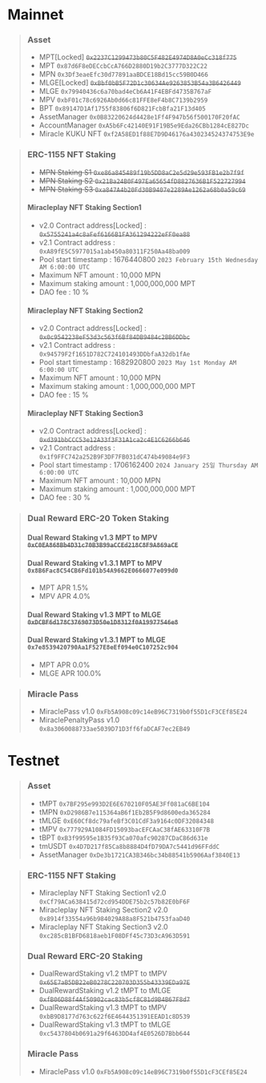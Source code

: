# Mainnet
>### Asset
> * MPT[Locked] ~~`0x2237C1299473b80C5F482E4974D8A0eCc318f775`~~
> * MPT `0x87d6F8eDECcbCcA766D2880D19b2C3777D322C22`
> * MPN `0x3Df3eaeEfc30d77891aaBDCE18Bd15cc59B0D466`
> * MLGE[Locked] ~~`0xBbf0bB5F72D1c30634Ae9263853B54a3B6426449`~~
> * MLGE `0x79940436c6a70bad4eCb6A41F4EBFd4735B767aF`
> * MPV `0xbF01c78c6926Ab0d66c81FFE8eF4b8C7139b2959`
> * BPT `0x89147D1Af1755f83806f6D821FcbBfa21F13d405`
> * AssetManager `0x0B83220624d4428e1Ff4F947b56f500170F20fAC`
> * AccountManager `0xA5b6Fc42140E91F19B5e9Eda26CBb1284cE827Dc`
> * Miracle KUKU NFT `0xf2A58ED1f88E7D9D46176a430234524374753E9e`

> ### ERC-1155 NFT Staking 
> * ~~MPN Staking S1 `0xe86a845489f19b5DD8aC2e5d29e593FB1e2b7f9f`~~
> * ~~MPN Staking S2 `0x21Ba24B0F497Ea65654fD8827636B1F522727994`~~
> * ~~MPN Staking S3 `0xa847A4b20Fd30B9407e2289Ae1262a68b0a59c69`~~
> #### Miracleplay NFT Staking Section1 
> * v2.0 Contract address[Locked] : ~~`0x5755241a4c8aFef6166B1FA361294222eFF0ea88`~~
> * v2.1 Contract address : `0xA89fE5C5977015a1ab450a80311F250Aa48ba009`
> * Pool start timestamp : 1676440800 `2023 February 15th Wednesday AM 6:00:00 UTC`
> * Maximum NFT amount : 10,000 MPN
> * Maximum staking amount : 1,000,000,000 MPT
> * DAO fee : 10 %
> #### Miracleplay NFT Staking Section2
> * v2.0 Contract address[Locked] : ~~`0x0c9542238eF53d3c563f6Bf84DB9484c2BB6DDbc`~~
> * v2.1 Contract address : `0x94579F2f1651D782C724101493DDbfaA32db1fAe`
> * Pool start timestamp : 1682920800 `2023 May 1st Monday AM 6:00:00 UTC`
> * Maximum NFT amount : 10,000 MPN
> * Maximum staking amount : 1,000,000,000 MPT
> * DAO fee : 15 %
> #### Miracleplay NFT Staking Section3
> * v2.0 Contract address[Locked] : ~~`0xd391bbCCC53e12A33f3F31A1ca2c4E1C6266b646`~~
> * v2.1 Contract address : `0x1f9FFC742a252B9F3DF7FB031dC474b49084e9F3`
> * Pool start timestamp : 1706162400 `2024 January 25일 Thursday AM 6:00:00 UTC`
> * Maximum NFT amount : 10,000 MPN
> * Maximum staking amount : 1,000,000,000 MPT
> * DAO fee : 30 %

> ### Dual Reward ERC-20 Token Staking
> #### Dual Reward Staking v1.3 MPT to MPV ~~`0xC0EA868Bb4D31c70B3B99aCCEd218C8F9A869aCE`~~
> #### Dual Reward Staking v1.3.1 MPT to MPV `0x8B6Fac8C54CB6Fd101b54A9662E0666077e099d0`
> * MPT APR 1.5%
> * MPV APR 4.0%
> #### Dual Reward Staking v1.3 MPT to MLGE ~~`0xDCBF6d178C3769073D50e1D8312f0A19977546e8`~~
> #### Dual Reward Staking v1.3.1 MPT to MLGE `0x7e8539420790Aa1F527E8eEf094e0C107252c904`
> * MPT APR 0.0%
> * MLGE APR 100.0%

> ### Miracle Pass
> * MiraclePass v1.0 `0xFb5A908c09c14eB96C7319b0f55D1cF3CEf85E24`
> * MiraclePenaltyPass v1.0 `0x8a3060088733ae5039D71D3ff6faDCAF7ec2EB49`


# Testnet
> ### Asset
> * tMPT `0x7BF295e993D2E6E670210F05AE3Ff081aC6BE104`
> * tMPN `0xD2986B7e115364aB6f1Eb2B5F9d8600eda365284`
> * tMLGE `0xE60Cf8dc79afeBf3C01CdF3a9164c0DF32084348`
> * tMPV `0x777929A1084FD15093bacEFCAaC38fAE63310F7B`
> * tBPT `0xB3f99595e1B35f93Ca070afc90287CDaC86d631e`
> * tmUSDT `0x4D7D217f85Ca8b8884D4fD79DA7c5441d96FFddC`
> * AssetManager `0xDe3b1721CA3B346bc34b88541b5906Aaf3840E13`

> ### ERC-1155 NFT Staking
> * Miracleplay NFT Staking Section1 v2.0 `0xCf79ACa638415d72cd954DDE75b2c57b82E0bF6F`
> * Miracleplay NFT Staking Section2 v2.0 `0x8914f33554a96b984029A88a8F521b4753faaD40`
> * Miracleplay NFT Staking Section3 v2.0 `0xc285cB1BFD6818aeb1F08DFf45c73D3cA963D591`
> 
> ### Dual Reward ERC-20 Staking
> * DualRewardStaking v1.2 tMPT to tMPV ~~`0x65E7aB5DB22eB0278C220703D355b43339EDa97E`~~
> * DualRewardStaking v1.2 tMPT to tMLGE ~~`0xfB06D88f4Af50902cac83b5cf8C81d9B4B67F8d7`~~
> * DualRewardStaking v1.3 tMPT to tMPV `0xbB9D8177d763c622f6E4644351391EEAD1c8D539`
> * DualRewardStaking v1.3 tMPT to tMLGE `0xc5437804b0691a29f6463DD4af4E0526D7Bbb644`
> 
> ### Miracle Pass
> * MiraclePass v1.0 `0xFb5A908c09c14eB96C7319b0f55D1cF3CEf85E24`